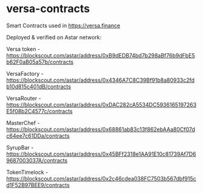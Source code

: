 # versa-contracts
Smart Contracts used in https://versa.finance

Deployed & verified on Astar network:

Versa token - https://blockscout.com/astar/address/0xB9dEDB74bd7b298aBf76b9dFbE5b62F0aB05a57b/contracts

VersaFactory - https://blockscout.com/astar/address/0x4346A7C8C39Bf91b8a80933c2fdb10d815c401dB/contracts

VersaRouter - https://blockscout.com/astar/address/0xDAC282cA5534DC5936165197263E5f08b2C4577c/contracts

MasterChef - https://blockscout.com/astar/address/0x68861ab83c13f862ebAAa80Cf07dc64ee7c61DDa/contracts

SyrupBar - https://blockscout.com/astar/address/0x45BFf2318e1AA91E10c81739Af7D69687003037A/contracts

TokenTimelock - https://blockscout.com/astar/address/0x2c46cdea038FC7503b567dbf915cd1F52B97BEE9/contracts
